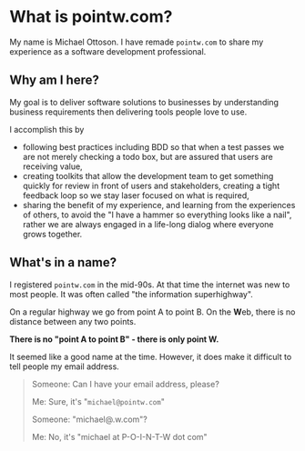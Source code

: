 # What is pointw.com?

My name is Michael Ottoson.  I have remade `pointw.com` to share my experience as a software development professional.

## Why am I here?
My goal is to deliver software solutions to businesses by understanding business requirements then delivering tools people love to use.

I accomplish this by

* following best practices including BDD so that when a test passes we are not merely checking a todo box, but are
  assured that users are receiving value,
* creating toolkits that allow the development team to get something quickly for review in front of users and
  stakeholders, creating a tight feedback loop so we stay laser focused on what is required,
* sharing the benefit of my experience, and learning from the experiences of others, to avoid the "I have a hammer so
  everything looks like a nail", rather we are always engaged in a life-long dialog where everyone grows together.

## What's in a name?

I registered `pointw.com` in the mid-90s.  At that time the internet was new to most people.  It was often called "the information superhighway".

<centered-image src="/img/information-superhighway.png" width="300" rounded />

On a regular highway we go from point A to point B.  On the **W**eb, there is no distance between any two points.  

**There is no "point A to point B" - there is only point W.**

It seemed like a good name at the time.  However, it does make it difficult to tell people my email address.

> Someone:  Can I have your email address, please?
> 
> Me: Sure, it's "`michael@pointw.com`"
>
> Someone: "michael@.w.com"?
>
> Me: No, it's "michael at P-O-I-N-T-W dot com"
